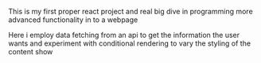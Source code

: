 This is my first proper react project and real big dive in programming more advanced functionality in to a webpage

Here i employ data fetching from an api to get the information the user wants and experiment with conditional rendering to vary the styling of the content show
